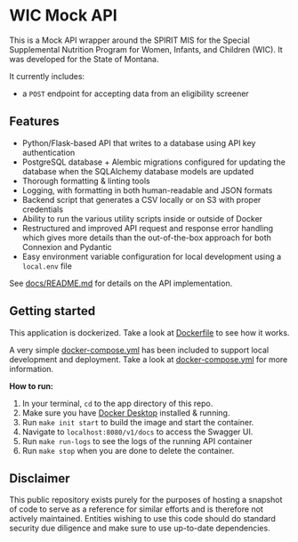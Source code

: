 # WIC Mock API

This is a Mock API wrapper around the SPIRIT MIS for the Special Supplemental Nutrition Program for Women, Infants, and Children (WIC). It was developed for the State of Montana.

It currently includes:
- a `POST` endpoint for accepting data from an eligibility screener

## Features

- Python/Flask-based API that writes to a database using API key authentication
- PostgreSQL database + Alembic migrations configured for updating the database when the SQLAlchemy database models are updated
- Thorough formatting & linting tools
- Logging, with formatting in both human-readable and JSON formats
- Backend script that generates a CSV locally or on S3 with proper credentials
- Ability to run the various utility scripts inside or outside of Docker
- Restructured and improved API request and response error handling which gives more details than the out-of-the-box approach for both Connexion and Pydantic
- Easy environment variable configuration for local development using a `local.env` file

See [docs/README.md](/docs/README.md) for details on the API implementation.

## Getting started

This application is dockerized. Take a look at [Dockerfile](./app/Dockerfile) to see how it works.

A very simple [docker-compose.yml](./docker-compose.yml) has been included to support local development and deployment. Take a look at [docker-compose.yml](./docker-compose.yml) for more information.

**How to run:**

1. In your terminal, `cd` to the app directory of this repo.
2. Make sure you have [Docker Desktop](https://www.docker.com/products/docker-desktop/) installed & running.
3. Run `make init start` to build the image and start the container.
4. Navigate to `localhost:8080/v1/docs` to access the Swagger UI.
5. Run `make run-logs` to see the logs of the running API container
6. Run `make stop` when you are done to delete the container.

## Disclaimer
This public repository exists purely for the purposes of hosting a snapshot of code to serve as a reference for similar efforts and is therefore not actively maintained. Entities wishing to use this code should do standard security due diligence and make sure to use up-to-date dependencies.
